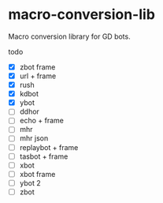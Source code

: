# macro-conversion-lib
Macro conversion library for GD bots.

todo
  - [X] zbot frame
  - [X] url + frame
  - [X] rush
  - [X] kdbot
  - [X] ybot
  - [ ] ddhor
  - [ ] echo + frame
  - [ ] mhr
  - [ ] mhr json
  - [ ] replaybot + frame
  - [ ] tasbot + frame
  - [ ] xbot
  - [ ] xbot frame
  - [ ] ybot 2
  - [ ] zbot